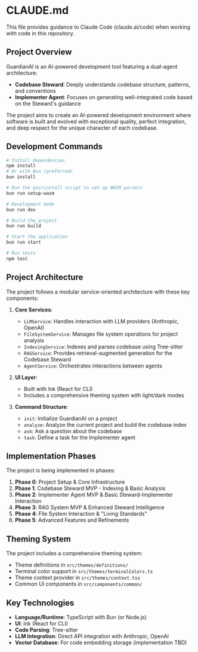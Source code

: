 # CLAUDE.md

This file provides guidance to Claude Code (claude.ai/code) when working with code in this repository.

## Project Overview

GuardianAI is an AI-powered development tool featuring a dual-agent architecture:
- **Codebase Steward**: Deeply understands codebase structure, patterns, and conventions
- **Implementer Agent**: Focuses on generating well-integrated code based on the Steward's guidance

The project aims to create an AI-powered development environment where software is built and evolved with exceptional quality, perfect integration, and deep respect for the unique character of each codebase.

## Development Commands

```bash
# Install dependencies
npm install
# Or with Bun (preferred)
bun install

# Run the postinstall script to set up WASM parsers
bun run setup-wasm

# Development mode
bun run dev

# Build the project
bun run build

# Start the application
bun run start

# Run tests
npm test
```

## Project Architecture

The project follows a modular service-oriented architecture with these key components:

1. **Core Services**:
   - `LLMService`: Handles interaction with LLM providers (Anthropic, OpenAI)
   - `FileSystemService`: Manages file system operations for project analysis
   - `IndexingService`: Indexes and parses codebase using Tree-sitter
   - `RAGService`: Provides retrieval-augmented generation for the Codebase Steward
   - `AgentService`: Orchestrates interactions between agents

2. **UI Layer**:
   - Built with Ink (React for CLI)
   - Includes a comprehensive theming system with light/dark modes

3. **Command Structure**:
   - `init`: Initialize GuardianAI on a project
   - `analyze`: Analyze the current project and build the codebase index
   - `ask`: Ask a question about the codebase
   - `task`: Define a task for the Implementer agent

## Implementation Phases

The project is being implemented in phases:

1. **Phase 0**: Project Setup & Core Infrastructure
2. **Phase 1**: Codebase Steward MVP - Indexing & Basic Analysis
3. **Phase 2**: Implementer Agent MVP & Basic Steward-Implementer Interaction
4. **Phase 3**: RAG System MVP & Enhanced Steward Intelligence
5. **Phase 4**: File System Interaction & "Living Standards"
6. **Phase 5**: Advanced Features and Refinements

## Theming System

The project includes a comprehensive theming system:
- Theme definitions in `src/themes/definitions/`
- Terminal color support in `src/themes/terminalColors.ts`
- Theme context provider in `src/themes/context.tsx`
- Common UI components in `src/components/common/`

## Key Technologies

- **Language/Runtime**: TypeScript with Bun (or Node.js)
- **UI**: Ink (React for CLI)
- **Code Parsing**: Tree-sitter
- **LLM Integration**: Direct API integration with Anthropic, OpenAI
- **Vector Database**: For code embedding storage (implementation TBD)